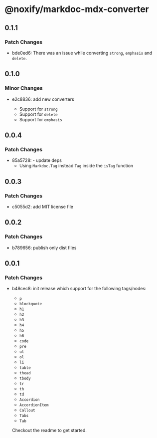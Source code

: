 # @noxify/markdoc-mdx-converter

## 0.1.1

### Patch Changes

- bde0ed6: There was an issue while converting `strong`, `emphasis` and `delete`.

## 0.1.0

### Minor Changes

- e2c8836: add new converters

  - Support for `strong`
  - Support for `delete`
  - Support for `emphasis`

## 0.0.4

### Patch Changes

- 85a5728: - update deps
  - Using `Markdoc.Tag` instead `Tag` inside the `isTag` function

## 0.0.3

### Patch Changes

- c5055d2: add MIT license file

## 0.0.2

### Patch Changes

- b789656: publish only dist files

## 0.0.1

### Patch Changes

- b48cec8: init release which support for the following tags/nodes:

  - `p`
  - `blockquote`
  - `h1`
  - `h2`
  - `h3`
  - `h4`
  - `h5`
  - `h6`
  - `code`
  - `pre`
  - `ul`
  - `ol`
  - `li`
  - `table`
  - `thead`
  - `tbody`
  - `tr`
  - `th`
  - `td`
  - `Accordion`
  - `AccordionItem`
  - `Callout`
  - `Tabs`
  - `Tab`

  Checkout the readme to get started.
